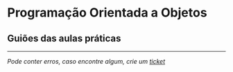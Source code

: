 # Programação Orientada a Objetos
## Guiões das aulas práticas

---
*Pode conter erros, caso encontre algum, crie um* [*ticket*](https://github.com/TiagoRG/uaveiro-leci/issues/new)
